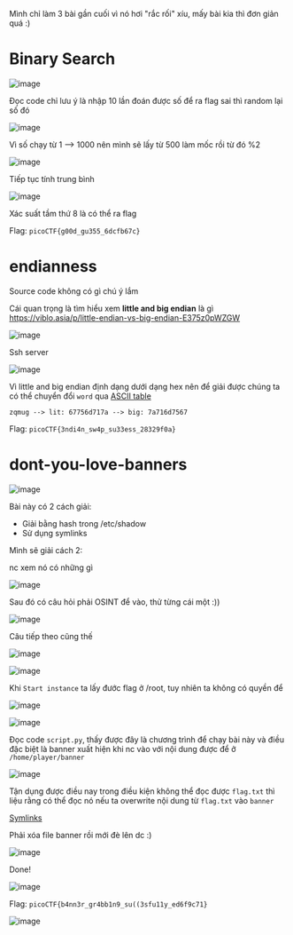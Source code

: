 Mình chỉ làm 3 bài gần cuối vì nó hơi "rắc rối" xíu, mấy bài kia thì đơn giản quá :)

# Binary Search

![image](https://github.com/vanniichan/CTF-WriteUp/assets/112863484/1923957e-af3d-42d7-9639-117c9d1aa4ec)

Đọc code chỉ lưu ý là nhập 10 lần đoán được số để ra flag sai thì random lại số đó

![image](https://github.com/vanniichan/CTF-WriteUp/assets/112863484/115dc7b9-a0fb-4e75-953f-15d2152b755c)

Vì số chạy từ 1 --> 1000 nên mình sẽ lấy từ 500 làm mốc rồi từ đó %2

![image](https://github.com/vanniichan/CTF-WriteUp/assets/112863484/f857d191-106d-4183-9225-e2b7cbd62abe)

Tiếp tục tính trung bình 

![image](https://github.com/vanniichan/CTF-WriteUp/assets/112863484/46b429d5-9bf6-46f3-9e4d-ae25cab9a42c)

Xác suất tầm thứ 8 là có thể ra flag

Flag: `picoCTF{g00d_gu355_6dcfb67c}`

# endianness

Source code không có gì chú ý lắm

Cái quan trọng là tìm hiểu xem <b>little and big endian</b> là gì https://viblo.asia/p/little-endian-vs-big-endian-E375z0pWZGW

![image](https://github.com/vanniichan/CTF-WriteUp/assets/112863484/d3713e36-c92e-4ac9-8047-264b513fe066)

Ssh server

![image](https://github.com/vanniichan/CTF-WriteUp/assets/112863484/9af0d542-4544-4bd2-9fe7-c7dd5efdc975)

Vì little and big endian định dạng dưới dạng hex nên để giải được chúng ta có thể chuyển đổi `word` qua [ASCII table](https://fastbitlab.com/ascii-code/)

`zqmug --> lit: 67756d717a --> big: 7a716d7567`

Flag: `picoCTF{3ndi4n_sw4p_su33ess_28329f0a}`

# dont-you-love-banners

![image](https://github.com/vanniichan/CTF-WriteUp/assets/112863484/c3c5e7ea-4ade-4ce6-b8af-71f8a645637a)

Bài này có 2 cách giải: 
- Giải bằng hash trong /etc/shadow
- Sử dụng symlinks

Mình sẽ giải cách 2:

nc xem nó có những gì

![image](https://github.com/vanniichan/CTF-WriteUp/assets/112863484/b0b5acde-b71d-4132-b4a5-b603f9fe3de2)

Sau đó có câu hỏi phải OSINT để vào, thử từng cái một :))

![image](https://github.com/vanniichan/CTF-WriteUp/assets/112863484/75905a19-fe60-471d-8103-2a43a5511cb3)

Câu tiếp theo cũng thế

![image](https://github.com/vanniichan/CTF-WriteUp/assets/112863484/a67b3704-ce7a-43f5-a730-c448785dc317)

![image](https://github.com/vanniichan/CTF-WriteUp/assets/112863484/fd9325d7-8a04-440d-af8a-ea7621436938)

Khi `Start instance` ta lấy đước flag ở /root, tuy nhiên ta không có quyền để 

![image](https://github.com/vanniichan/CTF-WriteUp/assets/112863484/035cfb32-4457-4aa7-b1be-e01694c5da76)

![image](https://github.com/vanniichan/CTF-WriteUp/assets/112863484/5bd11593-f9cb-4095-b138-1611996c3cba)

Đọc code `script.py`, thấy được đây là chương trình để chạy bài này và điều đặc biệt là banner xuất hiện khi nc vào với nội dung được để ở `/home/player/banner`

![image](https://github.com/vanniichan/CTF-WriteUp/assets/112863484/d0d22bf7-bb10-4e7d-8921-a5ff3d2789e3)

Tận dụng được điều nay trong điều kiện không thể đọc được `flag.txt` thì liệu rằng có thể đọc nó nếu ta overwrite nội dung từ `flag.txt` vào `banner`

[Symlinks](https://www.freecodecamp.org/news/symlink-tutorial-in-linux-how-to-create-and-remove-a-symbolic-link/)

Phải xóa file banner rồi mới đè lên dc :)

![image](https://github.com/vanniichan/CTF-WriteUp/assets/112863484/9ba2f628-9654-4c43-8a9c-4c7f2fe03690)

Done!

![image](https://github.com/vanniichan/CTF-WriteUp/assets/112863484/2259d237-9e64-435d-b005-48bc60669ef9)

Flag: `picoCTF{b4nn3r_gr4bb1n9_su((3sfu11y_ed6f9c71}`

![image](https://github.com/vanniichan/CTF-WriteUp/assets/112863484/9d556e1f-60f9-49b6-9a2e-a7212809c75f)
